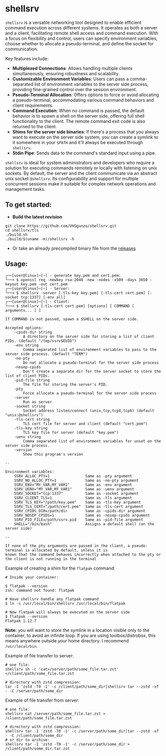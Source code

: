 # shellsrv
`shellsrv` is a versatile networking tool designed to enable efficient command execution across different systems. It operates as both a server and a client, facilitating remote shell access and command execution. With a focus on flexibility and control, users can specify environment variables, choose whether to allocate a pseudo-terminal, and define the socket for communication.

Key features include:

- **Multiplexed Connections**: Allows handling multiple clients simultaneously, ensuring robustness and scalability.
- **Customizable Environment Variables**: Users can pass a comma-separated list of environment variables to the server side process, providing fine-grained control over the session environment.
- **Pseudo-Terminal Allocation**: Offers options to force or avoid allocating a pseudo-terminal, accommodating various command behaviors and client requirements.
- **Command Execution**: When no command is passed, the default behavior is to spawn a shell on the server side, offering full shell functionality to the client. The remote command exit code is also returned to the client.
- **Shims for the server side binaries**: If there's a process that you always want to execute on the server side system, you can
create a symlink to it somewhere in your `$PATH` and it'll always be executed through `shellsrv`.
- **Stdin Pipe**: Sends data to the command's standard input using a pipe.

`shellsrv` is ideal for system administrators and developers who require a solution for executing commands remotely or locally with  listening on unix sockets. By default, the server and the client communicate via an abstract unix socket `@shellsrv`. Its configurability and support for multiple concurrent sessions make it suitable for complex network operations and management tasks.

## To get started:
* **Build the latest revision**
```
git clone https://github.com/VHSgunzo/shellsrv.git
cd shellsrv/tls
./build.sh
./build/$(uname -m)/shellsrv -h
```
* Or take an already precompiled binary file from the [releases](https://github.com/VHSgunzo/shellsrv/releases)


## **Usage**:
```
┌──[user@linux]─[~] - generate key.pem and cert.pem:
└──╼ $ openssl req -newkey rsa:2048 -new -nodes -x509 -days 3650 -keyout key.pem -out cert.pem
┌──[user@linux]─[~] - Server:
└──╼ $ shellsrv -server [-tls-key key.pem] [-tls-cert cert.pem] [-socket tcp:1337] [-env all]
┌──[user@linux]─[~] - Client:
└──╼ $ shellsrv [-tls-cert cert.pem] [options] [ COMMAND [ arguments... ] ]

If COMMAND is not passed, spawn a $SHELL on the server side.

Accepted options:
    -cpids-dir string
        A directory on the server side for storing a list of client PIDs. (default "/tmp/ssrv$EUID")
    -env string
        Comma separated list of environment variables to pass to the server side process. (default "TERM")
    -no-pty
        Do not allocate a pseudo-terminal for the server side process
    -nosep-cpids
        Don't create a separate dir for the server socket to store the list of client PIDs.
    -pid-file string
        The file for storing the server's PID.
    -pty
        Force allocate a pseudo-terminal for the server side process
    -server
        Run as server
    -socket string
        Socket address listen/connect (unix,tcp,tcp4,tcp6) (default "unix:@shellsrv")
    -tls-cert string
        TLS cert file for server and client (default "cert.pem")
    -tls-key string
        TLS key file for server (default "key.pem")
    -uenv string
        Comma separated list of environment variables for unset on the server side process.
    -version
        Show this program's version

--

Environment variables:
    SSRV_ALLOC_PTY=1                Same as -pty argument
    SSRV_NO_ALLOC_PTY=1             Same as -no-pty argument
    SSRV_ENV="MY_VAR,MY_VAR1"       Same as -env argument
    SSRV_UENV="MY_VAR,MY_VAR1"      Same as -uenv argument
    SSRV_SOCKET="tcp:1337"          Same as -socket argument
    SSRV_CLIENT_TLS=1               Same as -tls argument
    SSRV_TLS_KEY="/path/key.pem"    Same as -tls-key argument
    SSRV_TLS_CERT="/path/cert.pem"  Same as -tls-cert argument
    SSRV_CPIDS_DIR=/path/dir        Same as -cpids-dir argument
    SSRV_NOSEP_CPIDS=1              Same as -nosep-cpids argument
    SSRV_PID_FILE=/path/ssrv.pid    Same as -pid-file argument
    SHELL="/bin/bash"               Assigns a default shell (on the server side)

--

If none of the pty arguments are passed in the client, a pseudo-terminal is allocated by default, unless it is
known that the command behaves incorrectly when attached to the pty or the client is not running in the terminal
```

Example of creating a shim for the `flatpak` command:

```
# Inside your container:

$ flatpak --version
zsh: command not found: flatpak

# Have shellsrv handle any flatpak command
$ ln -s /usr/local/bin/shellsrv /usr/local/bin/flatpak

# Now flatpak will always be executed on the server side
$ flatpak --version
Flatpak 1.12.7
```
**Note:** you will want to store the symlink in a location visible only to the container, to avoid an infinite loop. If you are using toolbox/distrobox, this means anywhere outside your home directory. I recommend `/usr/local/bin`.

Example of file transfer to server:

```
# one file:
shellsrv sh -c 'cat>/server/path/some_file.tar.zst' </client/path/some_file.tar.zst

# directory with zstd compression:
tar -I 'zstd -T0 -1' -c /client/path/some_dir|shellsrv tar --zstd -xf - -C /server/path/some_dir
```

Example of file transfer from server:

```
# one file:
shellsrv cat /server/path/some_file.tar.zst > /client/path/some_file.tar.zst

# directory with zstd compression:
shellsrv tar -I 'zstd -T0 -1' -c /server/path/some_dir|tar --zstd -xf - -C /client/path/some_dir
# or dir to archive:
shellsrv tar -I 'zstd -T0 -1' -c /server/path/some_dir > /client/path/some_dir.tar.zst
```
